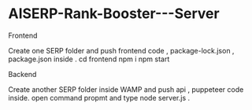 # AISERP-Rank-Booster---Server


Frontend

Create one SERP folder and push frontend code , package-lock.json , package.json inside .
cd frontend
npm i
npm start


Backend 

Create another SERP folder inside WAMP and push api , puppeteer code inside.
open command propmt and type node server.js .
